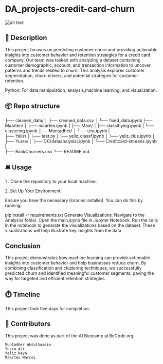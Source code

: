 # DA_projects-credit-card-churn


![alt text](https://www.informalnewz.com/wp-content/uploads/2023/10/New-Credit-Card.jpg)

 ## 🏢 Description

This project focuses on predicting customer churn and providing actionable insights into customer behavior and retention strategies for a credit card company. Our team was tasked with analyzing a dataset containing customer demographic, account, and transaction information to uncover patterns and trends related to churn. This analysis explores customer segmentation, churn drivers, and potential strategies for customer retention.

Python: For data manipulation, analysis,machine learning, and visualization.

 ## 📦 Repo structure
├── cleaned_data/
│   ├── cleaned_data.csv
│   └── fixed_data.ipynb
├── Maarten/
│   ├── maarten.ipynb
| 
├── Main/
│   |── classifiying.ipynb
|   └── clustering.ipynb
├── Muntadher/
│   └── test.ipynb
|  
├── Yeliz/
│   ├── test.py
│   |── yeliz_classf.ipynb
│   └── yeliz_clus.ipynb
│    
├── Yusra/
│   ├── CC(dataanalysis).ipynb
│   └── Creditcard-kmeans.ipynb
|   
├── BankChurners.csv
└── README.md

 ## 🛎️ Usage
1 . Clone the repository to your local machine.

2 .Set Up Your Environment:

Ensure you have the necessary libraries installed. You can do this by running:

  pip install -r requirements.txt
Generate Visualizations:
Navigate to the Analysis/ folder.
Open the main.ipynb file in Jupyter Notebook.
Run the cells in the notebook to generate the visualizations based on the dataset. These visualizations will help illustrate key insights from the data.

 ## Conclusion
This project demonstrates how machine learning can provide actionable insights into customer behavior and help businesses reduce churn. By combining classification and clustering techniques, we successfully predicted churn and identified meaningful customer segments, paving the way for targeted and efficient retention strategies.

 ## ⏱️ Timeline
This project took five days for completion.

 ## 📌 Contributors
This project was done as part of the AI Boocamp at BeCode.org.
```
Muntadher Abdulhusein 
Yusra Ali
Yeliz Kaya
Maarten Warnez
```